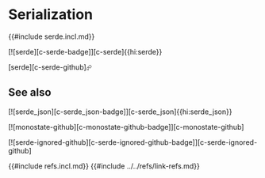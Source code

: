# Serialization

{{#include serde.incl.md}}

[![serde][c-serde-badge]][c-serde]{{hi:serde}}

[serde][c-serde-github]⮳

## See also

[![serde_json][c-serde_json-badge]][c-serde_json]{{hi:serde_json}}

[![monostate-github][c-monostate-github-badge]][c-monostate-github]

[![serde-ignored-github][c-serde-ignored-github-badge]][c-serde-ignored-github]

{{#include refs.incl.md}}
{{#include ../../refs/link-refs.md}}

<div class="hidden">
</div>
